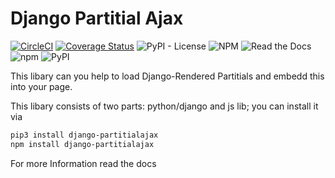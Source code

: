 # Django Partitial Ajax

[![CircleCI](https://circleci.com/gh/eieste/django-partitialajax/tree/development.svg?style=svg)](https://circleci.com/gh/eieste/django-partitialajax/tree/development)
[![Coverage Status](https://coveralls.io/repos/github/eieste/django-partitialajax/badge.svg?branch=development)](https://coveralls.io/github/eieste/django-partitialajax?branch=development)
![PyPI - License](https://img.shields.io/pypi/l/django-partitialajax)
![NPM](https://img.shields.io/npm/l/django-partitialajax)
![Read the Docs](https://img.shields.io/readthedocs/django-partitialajax)
![npm](https://img.shields.io/npm/v/django-partitialajax)
![PyPI](https://img.shields.io/pypi/v/django-partitialajax)


This libary can you help to load Django-Rendered Partitials and embedd this into your page.

This libary consists of two parts: python/django and js lib;
you can install it via
```bash
pip3 install django-partitialajax
npm install django-partitialajax

```

For more Information read the docs
